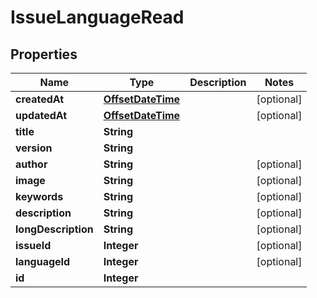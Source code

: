 # IssueLanguageRead

## Properties
Name | Type | Description | Notes
------------ | ------------- | ------------- | -------------
**createdAt** | [**OffsetDateTime**](OffsetDateTime.md) |  |  [optional]
**updatedAt** | [**OffsetDateTime**](OffsetDateTime.md) |  |  [optional]
**title** | **String** |  | 
**version** | **String** |  | 
**author** | **String** |  |  [optional]
**image** | **String** |  |  [optional]
**keywords** | **String** |  |  [optional]
**description** | **String** |  |  [optional]
**longDescription** | **String** |  |  [optional]
**issueId** | **Integer** |  |  [optional]
**languageId** | **Integer** |  |  [optional]
**id** | **Integer** |  | 
